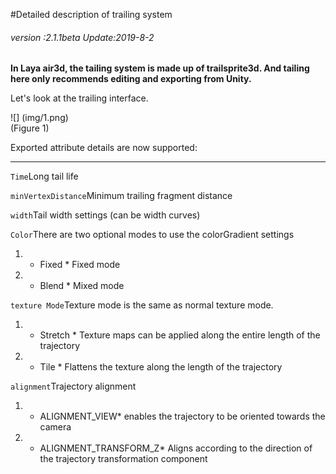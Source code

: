 #Detailed description of trailing system

###### *version :2.1.1beta   Update:2019-8-2*

​**In Laya air3d, the tailing system is made up of trailsprite3d. And tailing here only recommends editing and exporting from Unity.**

Let's look at the trailing interface.

![] (img/1.png)<br> (Figure 1)

Exported attribute details are now supported:

---

`Time`Long tail life

`minVertexDistance`Minimum trailing fragment distance

`width`Tail width settings (can be width curves)

`Color`There are two optional modes to use the colorGradient settings

1. * Fixed * Fixed mode
2. * Blend * Mixed mode

`texture Mode`Texture mode is the same as normal texture mode.

1. * Stretch * Texture maps can be applied along the entire length of the trajectory
2. * Tile * Flattens the texture along the length of the trajectory

`alignment`Trajectory alignment

1. * ALIGNMENT_VIEW* enables the trajectory to be oriented towards the camera
2. * ALIGNMENT_TRANSFORM_Z* Aligns according to the direction of the trajectory transformation component